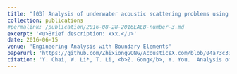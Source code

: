 ```yaml
---
title: "[03] Analysis of underwater acoustic scattering problems using stable node-based smoothed finite element method"
collection: publications
#permalink: /publication/2016-08-28-2016EAEB-number-3.md
excerpt: '<u>Brief description: xxx.</u>'
date: 2016-06-15
venue: 'Engineering Analysis with Boundary Elements'
paperurl: 'https://github.com/ZhixiongGONG/AcousticsX.com/blob/04a73c33006190ff5d374454d0bf26b76df6ed25/files/Journal_C01_2016EABE.pdf'
citation: 'Y. Chai, W. Li*, T. Li, <b>Z. Gong</b>, Y. You.  Analysis of underwater acoustic scattering problems using stable node-based smoothed finite element method. <i>Engineering Analysis with Boundary Elements</i> 72, 27-41, (2016).'
---
```

